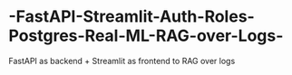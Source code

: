 # -FastAPI-Streamlit-Auth-Roles-Postgres-Real-ML-RAG-over-Logs-
FastAPI as backend + Streamlit as frontend to RAG over logs 
